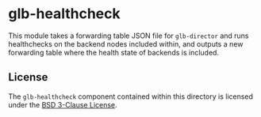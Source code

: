 # glb-healthcheck

This module takes a forwarding table JSON file for `glb-director` and runs healthchecks on the backend nodes included within, and outputs a new forwarding table where the health state of backends is included.

## License

The `glb-healthcheck` component contained within this directory is licensed under the [BSD 3-Clause License](../../LICENSE.md).
